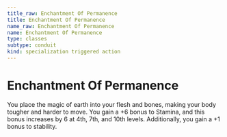 ```yaml
---
title_raw: Enchantment Of Permanence
title: Enchantment Of Permanence
name_raw: Enchantment Of Permanence
name: Enchantment Of Permanence
type: classes
subtype: conduit
kind: specialization triggered action
---
```


# Enchantment Of Permanence

You place the magic of earth into your flesh and bones, making your body tougher and harder to move. You gain a +6 bonus to Stamina, and this bonus increases by 6 at 4th, 7th, and 10th levels. Additionally, you gain a +1 bonus to stability.
